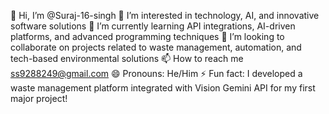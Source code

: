 👋 Hi, I’m @Suraj-16-singh
👀 I’m interested in technology, AI, and innovative software solutions
🌱 I’m currently learning API integrations, AI-driven platforms, and advanced programming techniques
💞️ I’m looking to collaborate on projects related to waste management, automation, and tech-based environmental solutions
📫 How to reach me ss9288249@gmail.com
😄 Pronouns: He/Him
⚡ Fun fact: I developed a waste management platform integrated with Vision Gemini API for my first major project!

<!---
Suraj-16-singh/Suraj-16-singh is a ✨ special ✨ repository because its `README.md` (this file) appears on your GitHub profile.
You can click the Preview link to take a look at your changes.
--->
